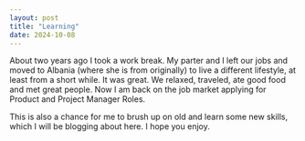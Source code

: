 ```yaml
---
layout: post
title: "Learning"
date: 2024-10-08
---
```


About two years ago I took a work break. My parter and I left our jobs and moved to Albania (where she is from originally) to live a different lifestyle, at least from a short while. It was great. We relaxed, traveled, ate good food and met great people. Now I am back on the job market applying for Product and Project Manager Roles.

This is also a chance for me to brush up on old and learn some new skills, which I will be blogging about here. I hope you enjoy.
